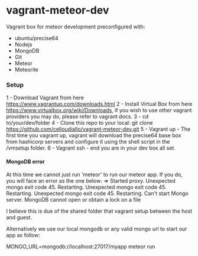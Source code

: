 # vagrant-meteor-dev
Vagrant box for meteor development preconfigured with:
- ubuntu/precise64
- Nodejs
- MongoDB
- Git
- Meteor
- Meteorite

<h3>Setup</h3>

1 - Download Vagrant from here https://www.vagrantup.com/downloads.html
2 - Install Virtual Box from here https://www.virtualbox.org/wiki/Downloads, if you wish to use other vagrant providers you may do, please refer to vagrant docs.
3 - cd to/your/dev/folder
4 - Clone this repo to your local: git clone https://github.com/celloudiallo/vagrant-meteor-dev.git
5 - Vagrant up - The first time you vagrant up, vagrant will download the precise64 base box from hashicorp servers and configure it using the shell script in the /vmsetup folder.
6 - Vagrant ssh - end you are in your dev box all set.

<h4>MongoDB error</h4>

At this time we cannot just run 'meteor' to run our meteor app. If you do, you will face an error as the one below:
    => Started proxy.
    Unexpected mongo exit code 45. Restarting.
    Unexpected mongo exit code 45. Restarting.
    Unexpected mongo exit code 45. Restarting.
    Can't start Mongo server.
    MongoDB cannot open or obtain a lock on a file

I believe this is due of the shared folder that vagrant setup between the host and guest.

Alternatively we use our local mongodb or any valid mongo url to start our app as follow:

MONGO_URL=mongodb://localhost:27017/myapp meteor run
